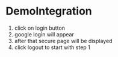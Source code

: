 # DemoIntegration

1. click on login button
2. google login will appear
3. after that secure page will be displayed
4. click logout to start with step 1

